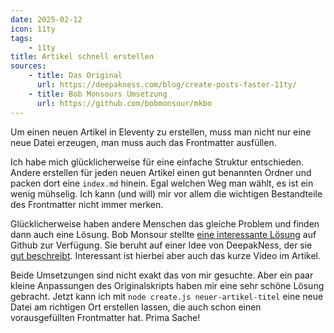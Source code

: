 ```yaml
---
date: 2025-02-12
icon: 11ty
tags:
    - 11ty
title: Artikel schnell erstellen
sources: 
    - title: Das Original
      url: https://deepakness.com/blog/create-posts-faster-11ty/
    - title: Bob Monsours Umsetzung
      url: https://github.com/bobmonsour/mkbo
---
```


Um einen neuen Artikel in Eleventy zu erstellen, muss man nicht nur eine neue Datei erzeugen, man muss auch das Frontmatter ausfüllen.

Ich habe mich glücklicherweise für eine einfache Struktur entschieden. Andere erstellen für jeden neuen Artikel einen gut benannten Ordner und packen dort eine ``index.md`` hinein. Egal welchen Weg man wählt, es ist ein wenig mühselig. Ich kann (und will) mir vor allem die wichtigen Bestandteile des Frontmatter nicht immer merken.

Glücklicherweise haben andere Menschen das gleiche Problem und finden dann auch eine Lösung. Bob Monsour stellte [eine interessante Lösung](https://github.com/bobmonsour/mkbo) auf Github zur Verfügung. Sie beruht auf einer Idee von DeepakNess, der sie [gut beschreibt](https://deepakness.com/blog/create-posts-faster-11ty/). Interessant ist hierbei aber auch das kurze Video im Artikel.

Beide Umsetzungen sind nicht exakt das von mir gesuchte. Aber ein paar kleine Anpassungen des Originalskripts haben mir eine sehr schöne Lösung gebracht. Jetzt kann ich mit ``node create.js neuer-artikel-titel`` eine neue Datei am richtigen Ort erstellen lassen, die auch schon einen vorausgefüllten Frontmatter hat. Prima Sache!